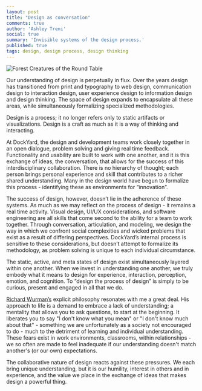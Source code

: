 ```yaml
---
layout: post
title: "Design as conversation"
comments: true
author: 'Ashley Treni'
social: true
summary: 'Invisible systems of the design process.'
published: true
tags: design, design process, design thinking
---
```


![Forest Creatures of the Round Table](/images/illustrations/ashley_conversation.jpg)

Our understanding of design is perpetually in flux. Over the years design has transitioned from print and typography to web design, communication design to interaction design, user experience design to information design and design thinking. The space of design expands to encapsulate all these areas, while simultaneously formalizing specialized methodologies.

Design is a process; it no longer refers only to static artifacts or visualizations. Design is a craft as much as it is a way of thinking and interacting.

At DockYard, the design and development teams work closely together in an open dialogue, problem solving and giving real time feedback. Functionality and usability are built to work with one another, and it is this exchange of ideas, the conversation, that allows for the success of this interdisciplinary collaboration. There is no hierarchy of thought; each person brings personal experience and skill that contributes to a richer shared understanding. Many in the design world have begun to formalize this process - identifying these as environments for “innovation”.

The success of design, however, doesn’t lie in the adherence of these systems. As much as we may reflect on the process of design - it remains a real time activity. Visual design, UI/UX considerations, and software engineering are all skills that come second to the ability for a team to work together. Through conversation, articulation, and modeling, we design the way in which we confront social complexities and wicked problems that exist as a result of differing perspectives. DockYard’s internal process is sensitive to these considerations, but doesn’t attempt to formalize its methodology, as problem solving is unique to each individual circumstance.

The static, active, and meta states of design exist simultaneously layered within one another. When we invest in understanding one another, we truly embody what it means to design for experience, interaction, perception, emotion, and cognition. To “design the process of design” is simply to be curious, present and engaged in all that we do.

[Richard Wurman’s](http://www.northeastern.edu/camd/artdesign/people/richard-saul-wurman/) explicit philosophy resonates with me a great deal. His approach to life is a demand to embrace a lack of understanding; a mentality that allows you to ask questions, to start at the beginning. It liberates you to say "I don't know what you mean" or "I don't know much about that" - something we are unfortunately as a society not encouraged to do - much to the detriment of learning and individual understanding. These fears exist in work environments, classrooms, within relationships - we so often are made to feel inadequate if our understanding doesn't match another's (or our own) expectations.

The collaborative nature of design reacts against these pressures. We each bring unique understanding, but it is our humility, interest in others and in experience, and the value we place in the exchange of ideas that makes design a powerful thing.